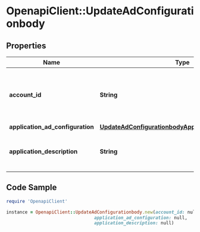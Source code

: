 # OpenapiClient::UpdateAdConfigurationbody

## Properties

Name | Type | Description | Notes
------------ | ------------- | ------------- | -------------
**account_id** | **String** | Your Live account id (if you leave this blank, the request will still work) | [optional] 
**application_ad_configuration** | [**UpdateAdConfigurationbodyApplicationAdConfiguration**](UpdateAdConfigurationbodyApplicationAdConfiguration.md) |  | 
**application_description** | **String** | Human readable description of the ad application. | 

## Code Sample

```ruby
require 'OpenapiClient'

instance = OpenapiClient::UpdateAdConfigurationbody.new(account_id: null,
                                 application_ad_configuration: null,
                                 application_description: null)
```


